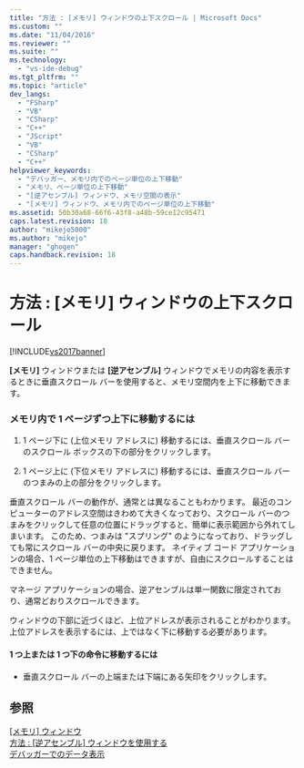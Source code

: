 ```yaml
---
title: "方法 : [メモリ] ウィンドウの上下スクロール | Microsoft Docs"
ms.custom: ""
ms.date: "11/04/2016"
ms.reviewer: ""
ms.suite: ""
ms.technology: 
  - "vs-ide-debug"
ms.tgt_pltfrm: ""
ms.topic: "article"
dev_langs: 
  - "FSharp"
  - "VB"
  - "CSharp"
  - "C++"
  - "JScript"
  - "VB"
  - "CSharp"
  - "C++"
helpviewer_keywords: 
  - "デバッガー、メモリ内でのページ単位の上下移動"
  - "メモリ、ページ単位の上下移動"
  - "[逆アセンブル] ウィンドウ、メモリ空間の表示"
  - "[メモリ] ウィンドウ、メモリ内でのページ単位の上下移動"
ms.assetid: 50b30a68-66f6-43f8-a48b-59ce12c95471
caps.latest.revision: 18
author: "mikejo5000"
ms.author: "mikejo"
manager: "ghogen"
caps.handback.revision: 18
---
```

# 方法 : [メモリ] ウィンドウの上下スクロール
[!INCLUDE[vs2017banner](../code-quality/includes/vs2017banner.md)]

**\[メモリ\]** ウィンドウまたは **\[逆アセンブル\]** ウィンドウでメモリの内容を表示するときに垂直スクロール バーを使用すると、メモリ空間内を上下に移動できます。  
  
### メモリ内で 1 ページずつ上下に移動するには  
  
1.  1 ページ下に \(上位メモリ アドレスに\) 移動するには、垂直スクロール バーのスクロール ボックスの下の部分をクリックします。  
  
2.  1 ページ上に \(下位メモリ アドレスに\) 移動するには、垂直スクロール バーのつまみの上の部分をクリックします。  
  
 垂直スクロール バーの動作が、通常とは異なることもわかります。  最近のコンピューターのアドレス空間はきわめて大きくなっており、スクロール バーのつまみをクリックして任意の位置にドラッグすると、簡単に表示範囲から外れてしまいます。  このため、つまみは "スプリング" のようになっており、ドラッグしても常にスクロール バーの中央に戻ります。  ネイティブ コード アプリケーションの場合、1 ページ単位の上下移動はできますが、自由にスクロールすることはできません。  
  
 マネージ アプリケーションの場合、逆アセンブルは単一関数に限定されており、通常どおりスクロールできます。  
  
 ウィンドウの下部に近づくほど、上位アドレスが表示されることがわかります。  上位アドレスを表示するには、上ではなく下に移動する必要があります。  
  
#### 1 つ上または 1 つ下の命令に移動するには  
  
-   垂直スクロール バーの上端または下端にある矢印をクリックします。  
  
## 参照  
 [\[メモリ\] ウィンドウ](../Topic/Memory%20Windows.md)   
 [方法 : \[逆アセンブル\] ウィンドウを使用する](../Topic/How%20to:%20Use%20the%20Disassembly%20Window.md)   
 [デバッガーでのデータ表示](../debugger/viewing-data-in-the-debugger.md)